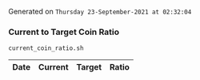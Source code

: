 Generated on `Thursday 23-September-2021 at 02:32:04`

### Current to Target Coin Ratio
`current_coin_ratio.sh`

Date|Current|Target|Ratio
---|---|---|---

